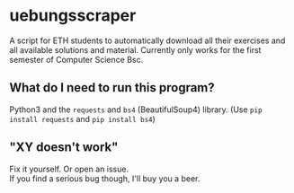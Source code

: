 # uebungsscraper
A script for ETH students to automatically download all their exercises and all available solutions and material. 
Currently only works for the first semester of Computer Science Bsc.

## What do I need to run this program?
Python3 and the `requests` and `bs4` (BeautifulSoup4) library. (Use `pip install requests` and `pip install bs4`)

## "XY doesn't work"
Fix it yourself. Or open an issue. <br>
If you find a serious bug though, I'll buy you a beer.